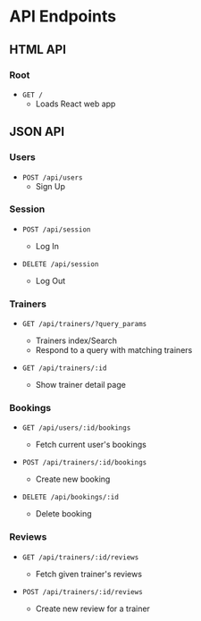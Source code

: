 # API Endpoints

## HTML API
### Root
* `GET /`
  * Loads React web app

## JSON API
### Users
* `POST /api/users`
  * Sign Up

### Session
* `POST /api/session`
  * Log In

* `DELETE /api/session`
  * Log Out

### Trainers
* `GET /api/trainers/?query_params`
  * Trainers index/Search
  * Respond to a query with matching trainers

* `GET /api/trainers/:id`
  * Show trainer detail page

### Bookings
* `GET /api/users/:id/bookings`
  * Fetch current user's bookings

* `POST /api/trainers/:id/bookings`
  * Create new booking

* `DELETE /api/bookings/:id`
  * Delete booking

### Reviews
* `GET /api/trainers/:id/reviews`
  * Fetch given trainer's reviews

* `POST /api/trainers/:id/reviews`
  * Create new review for a trainer

